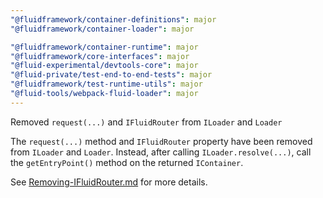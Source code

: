 ```yaml
---
"@fluidframework/container-definitions": major
"@fluidframework/container-loader": major

"@fluidframework/container-runtime": major
"@fluidframework/core-interfaces": major
"@fluid-experimental/devtools-core": major
"@fluid-private/test-end-to-end-tests": major
"@fluidframework/test-runtime-utils": major
"@fluid-tools/webpack-fluid-loader": major
---
```


Removed `request(...)` and `IFluidRouter` from `ILoader` and `Loader`

The `request(...)` method and `IFluidRouter` property have been removed from `ILoader` and `Loader`. Instead, after calling `ILoader.resolve(...)`, call the `getEntryPoint()` method on the returned `IContainer`.

See [Removing-IFluidRouter.md](https://github.com/microsoft/FluidFramework/blob/main/packages/common/core-interfaces/Removing-IFluidRouter.md) for more details.
